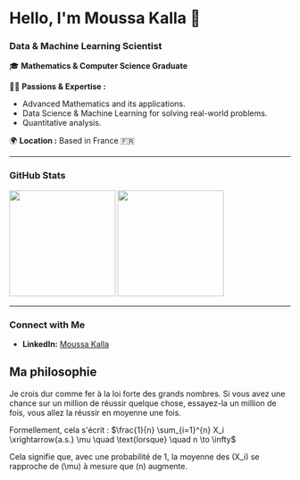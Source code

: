 # Hello, I'm Moussa Kalla 👋

### **Data & Machine Learning Scientist**

🎓 **Mathematics & Computer Science Graduate** 

👨‍💻 **Passions & Expertise :**  
- Advanced Mathematics and its applications.  
- Data Science & Machine Learning for solving real-world problems.  
- Quantitative analysis. 

🌍 **Location :** Based in France 🇫🇷  

---

### **GitHub Stats**

<div><img height="190em" src="https://github-readme-stats.vercel.app/api/top-langs/?username=Moussa-Kalla&layout=compact&langs_count=7&border_color=22272e&bg_color=22272e&title_color=8f989f&text_color=8f989f&icon_color=b55c5e"/>&nbsp;<img height="190em" src="https://github-readme-stats.vercel.app/api?username=Moussa-Kalla&show_icons=true&border_color=22272e&bg_color=22272e&title_color=8f989f&icon_color=b55c5e&text_color=8f989f&include_all_commits=true&count_private=true"/></div>

---

### **Connect with Me**  
- **LinkedIn:** [Moussa Kalla](https://www.linkedin.com/in/moussa-kalla/)  

## Ma philosophie

Je crois dur comme fer à la loi forte des grands nombres. Si vous avez une chance sur un million de réussir quelque chose, essayez-la un million de fois, vous allez la réussir en moyenne une fois.

Formellement, cela s'écrit :
$\frac{1}{n} \sum_{i=1}^{n} X_i \xrightarrow{a.s.} \mu \quad \text{lorsque} \quad n \to \infty$

Cela signifie que, avec une probabilité de 1, la moyenne des \(X_i\) se rapproche de \(\mu\) à mesure que \(n\) augmente.
